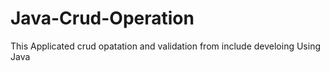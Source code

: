 # Java-Crud-Operation
 This Applicated crud opatation and validation from include develoing Using Java
